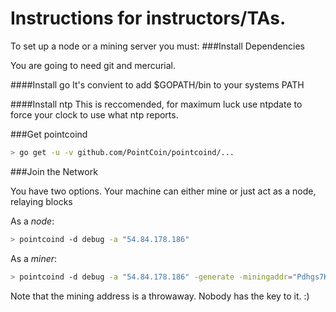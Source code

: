 
Instructions for instructors/TAs.
================================

To set up a node or a mining server you must:
###Install Dependencies

You are going to need git and mercurial.

####Install go
It's convient to add $GOPATH/bin to your systems PATH

####Install ntp 
This is reccomended, for maximum luck use ntpdate to force your clock to use what ntp reports.


###Get pointcoind
```bash
> go get -u -v github.com/PointCoin/pointcoind/...
```

###Join the Network

You have two options. Your machine can either mine or just act as a node, relaying blocks

As a *node*:
```bash
> pointcoind -d debug -a "54.84.178.186"
```

As a *miner*:
```bash
> pointcoind -d debug -a "54.84.178.186" -generate -miningaddr="Pdhgs7KhtwwNkLy6pRuCKpChWzbHn4Bkv2"
```

Note that the mining address is a throwaway. Nobody has the key to it. :)

